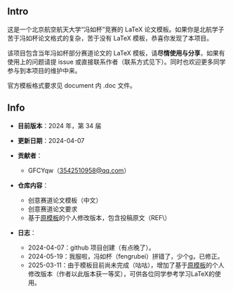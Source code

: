 ## Intro

这是一个北京航空航天大学“冯如杯”竞赛的 LaTeX 论文模板。如果你是北航学子苦于冯如杯论文格式的复杂，苦于没有 LaTeX 模板，恭喜你发现了本项目。

该项目包含当年冯如杯部分赛道论文的 LaTeX 模板，请**尽情使用与分享**，如果有使用上的问题请提 issue 或直接联系作者（联系方式见下）。同时也欢迎更多同学参与到本项目的维护中来。

官方模板格式要求见 document 内 .doc 文件。



## Info

- **目前版本**：2024 年，第 34 届
- **更新日期**：2024-04-07
- **贡献者**：
  
  - GFCYqw（3542510958@qq.com）
- **仓库内容**：
  - 创意赛道论文模板（中文）
  - 创意赛道论文要求
  - 基于[原模板](https://github.com/Hello-2073/The-Fengru-Cup-Template.git)的个人修改版本，包含投稿原文（REF\）
- **日志**：
  - 2024-04-07：github 项目创建（有点晚了）。
  - 2024-05-19：我服啦，冯如杯（fengrubei）拼错了，少个g，已修正。
  - 2025-03-11：由于模板目前尚未完成（咕咕），增加了基于[原模板](https://github.com/Hello-2073/The-Fengru-Cup-Template.git)的个人修改版本（作者以此版本获一等奖），可供各位同学参考学习LaTeX的使用。
